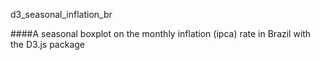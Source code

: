 d3_seasonal_inflation_br

####A seasonal boxplot on the monthly inflation (ipca) rate in Brazil with the D3.js package
